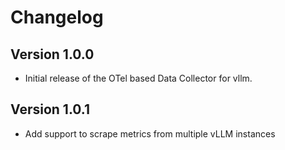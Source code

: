 Changelog
==========

## Version 1.0.0
- Initial release of the OTel based Data Collector for vllm.

## Version 1.0.1
- Add support to scrape metrics from multiple vLLM instances